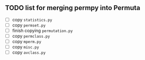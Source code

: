## TODO list for merging permpy into Permuta

-[ ] copy `statistics.py`
-[ ] copy `permset.py`
-[ ] finish copying `permutation.py`
-[ ] copy `permclass.py`
-[ ] copy `mperm.py`
-[ ] copy `misc.py`
-[ ] copy `avclass.py`
